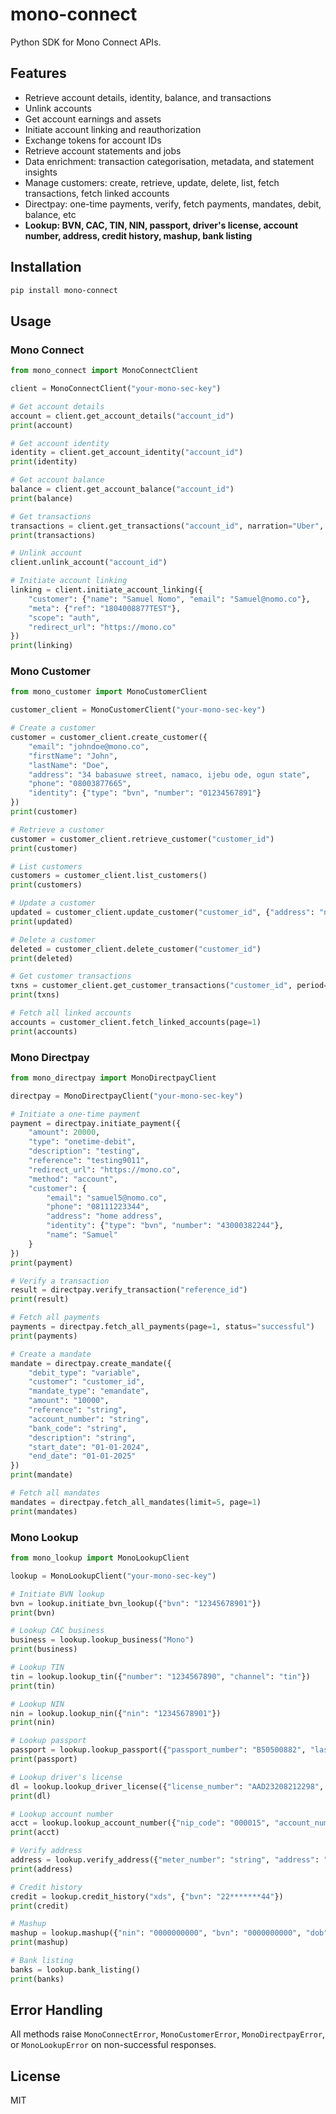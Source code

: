 # mono-connect

Python SDK for Mono Connect APIs.

## Features

- Retrieve account details, identity, balance, and transactions
- Unlink accounts
- Get account earnings and assets
- Initiate account linking and reauthorization
- Exchange tokens for account IDs
- Retrieve account statements and jobs
- Data enrichment: transaction categorisation, metadata, and statement insights
- Manage customers: create, retrieve, update, delete, list, fetch transactions, fetch linked accounts
- Directpay: one-time payments, verify, fetch payments, mandates, debit, balance, etc
- **Lookup: BVN, CAC, TIN, NIN, passport, driver's license, account number, address, credit history, mashup, bank listing**

## Installation

```bash
pip install mono-connect
```

## Usage

### Mono Connect

```python
from mono_connect import MonoConnectClient

client = MonoConnectClient("your-mono-sec-key")

# Get account details
account = client.get_account_details("account_id")
print(account)

# Get account identity
identity = client.get_account_identity("account_id")
print(identity)

# Get account balance
balance = client.get_account_balance("account_id")
print(balance)

# Get transactions
transactions = client.get_transactions("account_id", narration="Uber", type="debit", limit=10)
print(transactions)

# Unlink account
client.unlink_account("account_id")

# Initiate account linking
linking = client.initiate_account_linking({
    "customer": {"name": "Samuel Nomo", "email": "Samuel@nomo.co"},
    "meta": {"ref": "1804008877TEST"},
    "scope": "auth",
    "redirect_url": "https://mono.co"
})
print(linking)
```

### Mono Customer

```python
from mono_customer import MonoCustomerClient

customer_client = MonoCustomerClient("your-mono-sec-key")

# Create a customer
customer = customer_client.create_customer({
    "email": "johndoe@mono.co",
    "firstName": "John",
    "lastName": "Doe",
    "address": "34 babasuwe street, namaco, ijebu ode, ogun state",
    "phone": "08003877665",
    "identity": {"type": "bvn", "number": "01234567891"}
})
print(customer)

# Retrieve a customer
customer = customer_client.retrieve_customer("customer_id")
print(customer)

# List customers
customers = customer_client.list_customers()
print(customers)

# Update a customer
updated = customer_client.update_customer("customer_id", {"address": "new address"})
print(updated)

# Delete a customer
deleted = customer_client.delete_customer("customer_id")
print(deleted)

# Get customer transactions
txns = customer_client.get_customer_transactions("customer_id", period="last12months", page=1)
print(txns)

# Fetch all linked accounts
accounts = customer_client.fetch_linked_accounts(page=1)
print(accounts)
```

### Mono Directpay

```python
from mono_directpay import MonoDirectpayClient

directpay = MonoDirectpayClient("your-mono-sec-key")

# Initiate a one-time payment
payment = directpay.initiate_payment({
    "amount": 20000,
    "type": "onetime-debit",
    "description": "testing",
    "reference": "testing9011",
    "redirect_url": "https://mono.co",
    "method": "account",
    "customer": {
        "email": "samuel5@nomo.co",
        "phone": "08111223344",
        "address": "home address",
        "identity": {"type": "bvn", "number": "43000382244"},
        "name": "Samuel"
    }
})
print(payment)

# Verify a transaction
result = directpay.verify_transaction("reference_id")
print(result)

# Fetch all payments
payments = directpay.fetch_all_payments(page=1, status="successful")
print(payments)

# Create a mandate
mandate = directpay.create_mandate({
    "debit_type": "variable",
    "customer": "customer_id",
    "mandate_type": "emandate",
    "amount": "10000",
    "reference": "string",
    "account_number": "string",
    "bank_code": "string",
    "description": "string",
    "start_date": "01-01-2024",
    "end_date": "01-01-2025"
})
print(mandate)

# Fetch all mandates
mandates = directpay.fetch_all_mandates(limit=5, page=1)
print(mandates)
```

### Mono Lookup

```python
from mono_lookup import MonoLookupClient

lookup = MonoLookupClient("your-mono-sec-key")

# Initiate BVN lookup
bvn = lookup.initiate_bvn_lookup({"bvn": "12345678901"})
print(bvn)

# Lookup CAC business
business = lookup.lookup_business("Mono")
print(business)

# Lookup TIN
tin = lookup.lookup_tin({"number": "1234567890", "channel": "tin"})
print(tin)

# Lookup NIN
nin = lookup.lookup_nin({"nin": "12345678901"})
print(nin)

# Lookup passport
passport = lookup.lookup_passport({"passport_number": "B50500882", "last_name": "Hassan", "date_of_birth": "1996-05-06"})
print(passport)

# Lookup driver's license
dl = lookup.lookup_driver_license({"license_number": "AAD23208212298", "date_of_birth": "2020-06-01", "first_name": "Samuel", "last_name": "Olamide"})
print(dl)

# Lookup account number
acct = lookup.lookup_account_number({"nip_code": "000015", "account_number": "0123456789"})
print(acct)

# Verify address
address = lookup.verify_address({"meter_number": "string", "address": "string"})
print(address)

# Credit history
credit = lookup.credit_history("xds", {"bvn": "22*******44"})
print(credit)

# Mashup
mashup = lookup.mashup({"nin": "0000000000", "bvn": "0000000000", "dob": "1990-01-01"})
print(mashup)

# Bank listing
banks = lookup.bank_listing()
print(banks)
```

## Error Handling

All methods raise `MonoConnectError`, `MonoCustomerError`, `MonoDirectpayError`, or `MonoLookupError` on non-successful responses.

## License

MIT
